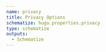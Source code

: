 ```yaml
---
name: privacy
title: Privacy Options
schematize: hugo.properties.privacy
type: schematize
outputs:
  - Schematize
---
```

